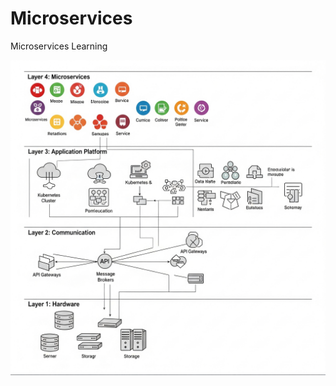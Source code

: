 # Microservices
Microservices Learning

![Diagrama de Arquitetura em 4 Camadas](src/i7a6ghi7a6ghi7a6.png)
